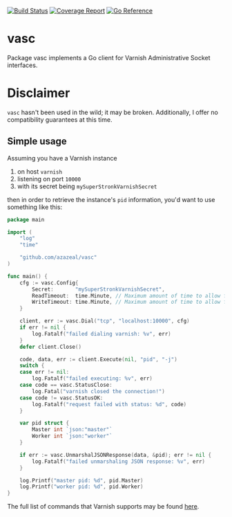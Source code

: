 [![Build Status](https://github.com/azazeal/vasc/actions/workflows/build.yml/badge.svg)](https://github.com/azazeal/vasc/actions/workflows/build.yml)
[![Coverage Report](https://coveralls.io/repos/github/azazeal/vasc/badge.svg?branch=master)](https://coveralls.io/github/azazeal/vasc?branch=master)
[![Go Reference](https://pkg.go.dev/badge/github.com/vasc.svg)](https://pkg.go.dev/github.com/azazeal/vasc)

# vasc

Package vasc implements a Go client for Varnish Administrative Socket interfaces.

# Disclaimer

`vasc` hasn't been used in the wild; it may be broken. Additionally, I offer
no compatibility guarantees at this time.

## Simple usage

Assuming you have a Varnish instance

1. on host `varnish`
2. listening on port `10000`
3. with its secret being `mySuperStronkVarnishSecret`

then in order to retrieve the instance's `pid` information, you'd want to use
something like this:

```go
package main

import (
	"log"
	"time"

	"github.com/azazeal/vasc"
)

func main() {
	cfg := vasc.Config{
		Secret:       "mySuperStronkVarnishSecret",
		ReadTimeout:  time.Minute, // Maximum amount of time to allow for reads
		WriteTimeout: time.Minute, // Maximum amount of time to allow for writes
	}

	client, err := vasc.Dial("tcp", "localhost:10000", cfg)
	if err != nil {
		log.Fatalf("failed dialing varnish: %v", err)
	}
	defer client.Close()

	code, data, err := client.Execute(nil, "pid", "-j")
	switch {
	case err != nil:
		log.Fatalf("failed executing: %v", err)
	case code == vasc.StatusClose:
		log.Fatal("varnish closed the connection!")
	case code != vasc.StatusOK:
		log.Fatalf("request failed with status: %d", code)
	}

	var pid struct {
		Master int `json:"master"`
		Worker int `json:"worker"`
	}

	if err := vasc.UnmarshalJSONResponse(data, &pid); err != nil {
		log.Fatalf("failed unmarshaling JSON response: %v", err)
	}

	log.Printf("master pid: %d", pid.Master)
	log.Printf("worker pid: %d", pid.Worker)
}
```

The full list of commands that Varnish supports may be found
[here](https://varnish-cache.org/docs/7.0/reference/varnish-cli.html#commands).
